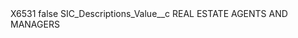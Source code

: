 <?xml version="1.0" encoding="UTF-8"?>
<CustomMetadata xmlns="http://soap.sforce.com/2006/04/metadata" xmlns:xsi="http://www.w3.org/2001/XMLSchema-instance" xmlns:xsd="http://www.w3.org/2001/XMLSchema">
    <label>X6531</label>
    <protected>false</protected>
    <values>
        <field>SIC_Descriptions_Value__c</field>
        <value xsi:type="xsd:string">REAL ESTATE AGENTS AND MANAGERS</value>
    </values>
</CustomMetadata>

